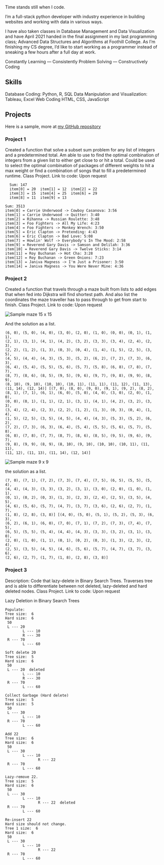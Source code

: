 Time stands still when I code.

I’m a full-stack python developer with industry experience in building websites and working with data in various ways.

I have also taken classes in Database Management and Data Visualization and have April 2021 handed in the final assignment in my last programming class; Advanced Data Structures and Algorithms at Foothill College. As I’m finishing my CS degree, I’d like to start working as a programmer instead of sneaking a few hours after a full day at work.

Constantly Learning — Consistently Problem Solving — Constructively Coding

## Skills
Database Coding: Python, R, SQL
Data Manipulation and Visualization: Tableau, Excel
Web Coding HTML, CSS, JavaScript

## Projects
Here is a sample, more at [my GitHub repository](https://github.com/peayah)

### Project 1
Created a function that solve a subset sum problem for any list of integers and a predetermined total. Am able to use to find the optimal combination of integers from a given list to either get close to or hit a total. Could be used to select the optimal combination of packages of different weights to hit a max weight or find a combination of songs that to fill a predetermined runtime. 
Class Project. Link to code: Upon request

```Sublist ----------------------------- 
  Sum: 147
  item[0] = 20  item[1] = 12  item[2] = 22  
  item[3] = 15  item[4] = 25  item[6] = 29  
  item[8] = 11  item[9] = 13
  ```
  
  ```Sublist ----------------------------- 
  Sum: 3513
  item[0] = Carrie Underwood -> Cowboy Casanova: 3:56  
  item[1] = Carrie Underwood -> Quitter: 3:40  
  item[2] = Rihanna -> Russian Roulette: 3:48  
  item[3] = Foo Fighters -> All My Life: 4:23  
  item[4] = Foo Fighters -> Monkey Wrench: 3:50  
  item[5] = Eric Clapton -> Pretending: 4:43  
  item[6] = Eric Clapton -> Bad Love: 5:08  
  item[7] = Howlin' Wolf -> Everybody's In The Mood: 2:58  
  item[9] = Reverend Gary Davis -> Samson and Delilah: 3:36  
  item[10] = Reverend Gary Davis -> Twelve Sticks: 3:14  
  item[11] = Roy Buchanan -> Hot Cha: 3:28  
  item[12] = Roy Buchanan -> Green Onions: 7:23  
  item[13] = Janiva Magness -> I'm Just a Prisoner: 3:50  
  item[14] = Janiva Magness -> You Were Never Mine: 4:36
```

### Project 2
Created a function that travels through a maze built from lists to add edges that when fed into Dijkstra will find shortest path. And also list the coordinates the maze traveller has to pass through to get from start to finish. Class Project. Link to code: Upon request

![Sample maze 15 x 15](/assets/images/15x15.png)

And the solution as a list.

```[(7, 0), (8, 0), (9, 0), (9, 1), (9, 2), (8, 2), (8, 1), (7, 1), (6, 1), 
(6, 0), (5, 0), (4, 0), (3, 0), (2, 0), (1, 0), (0, 0), (0, 1), (1, 1), 
(2, 1), (3, 1), (4, 1), (4, 2), (3, 2), (3, 3), (3, 4), (2, 4), (2, 3), 
(2, 2), (1, 2), (1, 3), (0, 3), (0, 4), (1, 4), (1, 5), (2, 5), (3, 5), 
(4, 5), (4, 4), (4, 3), (5, 3), (5, 2), (6, 2), (7, 2), (7, 3), (6, 3), 
(6, 4), (5, 4), (5, 5), (5, 6), (5, 7), (5, 8), (6, 8), (7, 8), (7, 7), 
(8, 7), (8, 6), (8, 5), (9, 5), (9, 6), (9, 7), (9, 8), (9, 9), (8, 9), 
(8, 10), (9, 10), (10, 10), (10, 11), (11, 11), (11, 12), (11, 13), 
(11, 14), (12, 14)] [(7, 0), (8, 0), (9, 0), (9, 1), (9, 2), (8, 2), 
(8, 1), (7, 1), (6, 1), (6, 0), (5, 0), (4, 0), (3, 0), (2, 0), (1, 0), 
(0, 0), (0, 1), (1, 1), (2, 1), (3, 1), (4, 1), (4, 2), (3, 2), (3, 3), 
(3, 4), (2, 4), (2, 3), (2, 2), (1, 2), (1, 3), (0, 3), (0, 4), (1, 4), 
(1, 5), (2, 5), (3, 5), (4, 5), (4, 4), (4, 3), (5, 3), (5, 2), (6, 2), 
(7, 2), (7, 3), (6, 3), (6, 4), (5, 4), (5, 5), (5, 6), (5, 7), (5, 8), 
(6, 8), (7, 8), (7, 7), (8, 7), (8, 6), (8, 5), (9, 5), (9, 6), (9, 7), 
(9, 8), (9, 9), (8, 9), (8, 10), (9, 10), (10, 10), (10, 11), (11, 11), 
(11, 12), (11, 13), (11, 14), (12, 14)]
```

![Sample maze 9 x 9](/assets/images/9x9.png)

 the solution as a list.

```[(4, 0), (5, 0), (5, 1), (5, 2), (5, 3), (6, 3), (6, 2), (6, 1), (6, 0), 
(7, 0), (7, 1), (7, 2), (7, 3), (7, 4), (7, 5), (6, 5), (5, 5), (5, 4), 
(4, 4), (4, 3), (3, 3), (3, 2), (3, 1), (3, 0), (2, 0), (1, 0), (1, 1), 
(0, 1), (0, 2), (0, 3), (1, 3), (2, 3), (2, 4), (2, 5), (3, 5), (4, 5), 
(4, 6), (5, 6), (5, 7), (4, 7), (3, 7), (3, 6), (2, 6), (2, 7), (1, 7), 
(1, 8), (2, 8), (3, 8)] [(4, 0), (5, 0), (5, 1), (5, 2), (5, 3), (6, 3), 
(6, 2), (6, 1), (6, 0), (7, 0), (7, 1), (7, 2), (7, 3), (7, 4), (7, 5), 
(6, 5), (5, 5), (5, 4), (4, 4), (4, 3), (3, 3), (3, 2), (3, 1), (3, 0), 
(2, 0), (1, 0), (1, 1), (0, 1), (0, 2), (0, 3), (1, 3), (2, 3), (2, 4), 
(2, 5), (3, 5), (4, 5), (4, 6), (5, 6), (5, 7), (4, 7), (3, 7), (3, 6), 
(2, 6), (2, 7), (1, 7), (1, 8), (2, 8), (3, 8)]
```

### Project 3
Description: Code that lazy-delete in Binary Search Trees. Traverses tree and is able to differentiate between not deleted, lazy-deleted and hard deleted nodes. 
Class Project. Link to code: Upon request

Lazy Deletion in Binary Search Trees

```
Populate:
Tree size:  6 
Hard size:  6
 50
 L --- 20
        L --- 10
        R --- 30
 R --- 70
        L --- 60

Soft delete 20
Tree size:  5 
Hard size:  6
 50
 L --- 20  deleted
        L --- 10
        R --- 30
 R --- 70
        L --- 60

Collect Garbage (Hard delete)
Tree size:  5 
Hard size:  5
 50
 L --- 30
        L --- 10
 R --- 70
        L --- 60

Add 22
Tree size:  6 
Hard size:  6
 50
 L --- 30
        L --- 10
               R --- 22
 R --- 70
        L --- 60

Lazy-remove 22.
Tree size:  5 
Hard size:  6
 50
 L --- 30
        L --- 10
               R --- 22  deleted
 R --- 70
        L --- 60

Re-insert 22
Hard size should not change.
Tree 1 size:  6 
Hard size:  6
 50
 L --- 30
        L --- 10
               R --- 22
 R --- 70
        L --- 60
```
